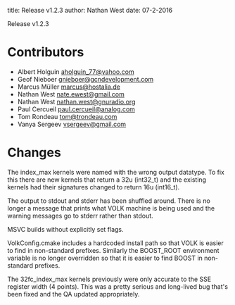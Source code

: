 title: Release v1.2.3
author: Nathan West
date: 07-2-2016

Release v1.2.3

Contributors
===========

 * Albert Holguin <aholguin_77@yahoo.com>
 * Geof Nieboer <gnieboer@gcndevelopment.com>
 * Marcus Müller <marcus@hostalia.de>
 * Nathan West <nate.ewest@gmail.com>
 * Nathan West <nathan.west@gnuradio.org>
 * Paul Cercueil <paul.cercueil@analog.com>
 * Tom Rondeau <tom@trondeau.com>
 * Vanya Sergeev <vsergeev@gmail.com>

Changes
=======

The index_max kernels were named with the wrong output datatype. To fix this there are new kernels that return a 32u (int32_t) and the existing kernels had their signatures changed to return 16u (int16_t).

The output to stdout and stderr has been shuffled around. There is no longer a message that prints what VOLK machine is being used and the warning messages go to stderr rather than stdout.

MSVC builds without explicitly set flags.

VolkConfig.cmake includes a hardcoded install path so that VOLK is easier to find in non-standard prefixes. Similarly the BOOST_ROOT environment variable is no longer overridden so that it is easier to find BOOST in non-standard prefixes.

The 32fc_index_max kernels previously were only accurate to the SSE register width (4 points). This was a pretty serious and long-lived bug that's been fixed and the QA updated appropriately.
